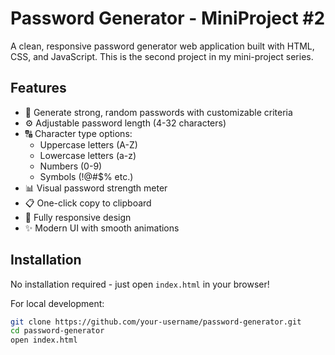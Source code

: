 # Password Generator - MiniProject #2

A clean, responsive password generator web application built with HTML, CSS, and JavaScript. This is the second project in my mini-project series.

## Features

- 🔐 Generate strong, random passwords with customizable criteria
- ⚙️ Adjustable password length (4-32 characters)
- 🔠 Character type options:
  - Uppercase letters (A-Z)
  - Lowercase letters (a-z)
  - Numbers (0-9)
  - Symbols (!@#$% etc.)
- 📊 Visual password strength meter
- 📋 One-click copy to clipboard
- 📱 Fully responsive design
- ✨ Modern UI with smooth animations

## Installation

No installation required - just open `index.html` in your browser!

For local development:
```bash
git clone https://github.com/your-username/password-generator.git
cd password-generator
open index.html
